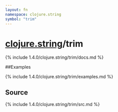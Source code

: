```yaml
---
layout: fn
namespace: clojure.string
symbol: "trim"
---
```


# [clojure.string](../)/trim

{% include 1.4.0/clojure.string/trim/docs.md %}

##Examples

{% include 1.4.0/clojure.string/trim/examples.md %}
## Source
{% include 1.4.0/clojure.string/trim/src.md %}

